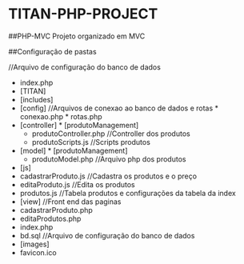 # TITAN-PHP-PROJECT

##PHP-MVC
Projeto organizado em MVC

##Configuração de pastas

//Arquivo de configuração do banco de dados
<!--ts-->

 * index.php
 * [TITAN]
  * [includes]
   * [config]
//Arquivos de conexao ao banco de dados e rotas
    * conexao.php
    * rotas.php
   * [controller]
    * [produtoManagement]
     * produtoController.php
     //Controller dos produtos
     * produtoScripts.js
     //Scripts produtos
   * [model]
    * [produtoManagement]
     * produtoModel.php
     //Arquivo php dos produtos
  * [js]
   * cadastrarProduto.js
   //Cadastra os produtos e o preço
   * editaProduto.js
   //Edita os produtos
   * produtos.js
   //Tabela produtos e configurações da tabela da index
  * [view]
  //Front end das paginas
   * cadastrarProduto.php
   * editaProdutos.php
   * index.php
  * bd.sql
  //Arquivo de configuração do banco de dados
 * [images]
  * favicon.ico
<!--te-->
